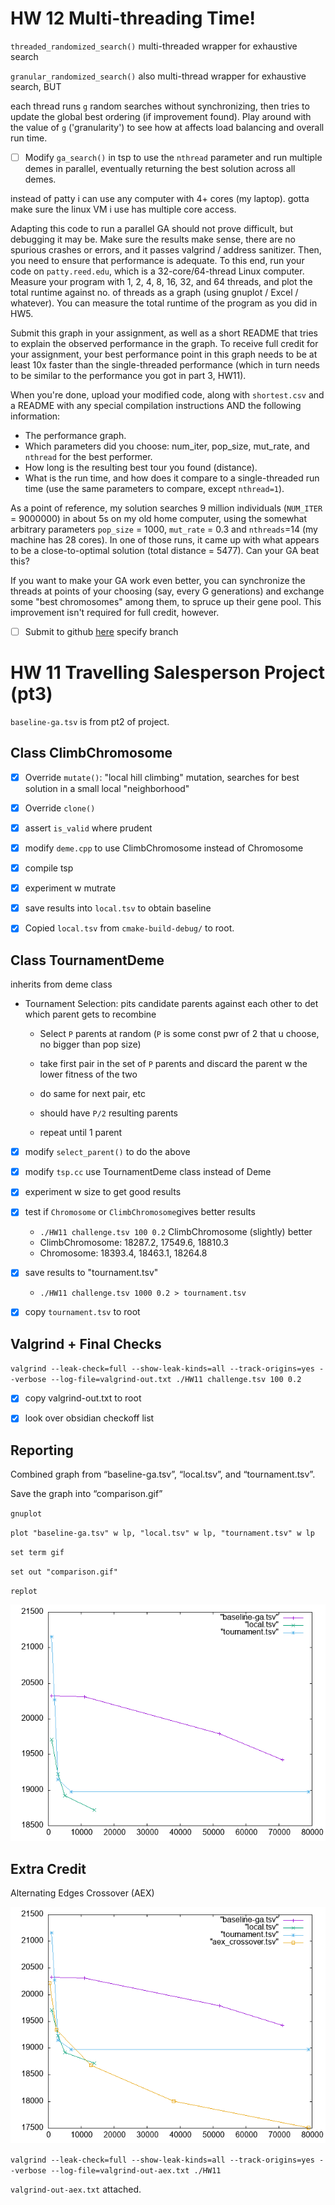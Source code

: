 # HW 12 Multi-threading Time!

`threaded_randomized_search()` multi-threaded  wrapper for exhaustive search



`granular_randomized_search()` also multi-thread wrapper for exhaustive search, BUT

each thread runs `g` random searches without synchronizing, then tries to update the global best ordering (if improvement found). Play around with the value of `g` ('granularity') to see how at affects load balancing and overall run time.



- [ ] Modify `ga_search()` in tsp to use the `nthread` parameter and run multiple demes in parallel, eventually returning the best solution across all demes. 

instead of patty i can use any computer with 4+ cores (my laptop). gotta make sure the linux VM i use has multiple core access.

Adapting this code to run a parallel GA should not prove difficult, but debugging it may be. Make sure the results make sense, there are no spurious crashes or errors, and it passes valgrind / address sanitizer. Then, you need to ensure that performance is adequate. To this end, run your code on `patty.reed.edu`, which is a 32-core/64-thread Linux computer. Measure your program with 1, 2, 4, 8, 16, 32, and 64 threads, and plot the total runtime against no. of threads as a graph (using gnuplot / Excel / whatever). You can measure the total runtime of the program as you did in HW5.

Submit this graph in your assignment, as well as a short README that tries to explain the observed performance in the graph. To receive full credit for your assignment, your best performance point in this graph needs to be at least 10x faster than the single-threaded performance (which in turn needs to be similar to the performance you got in part 3, HW11).

When you're done, upload your modified code, along with `shortest.csv` and a README with any special compilation instructions AND the following information:

- The performance graph.
- Which parameters did you choose: num_iter, pop_size, mut_rate, and `nthread` for the best performer.
- How long is the resulting best tour you found (distance).
- What is the run time, and how does it compare to a single-threaded run time (use the same parameters to compare, except `nthread=1`).

As a point of reference, my solution searches 9 million individuals (`NUM_ITER` = 9000000) in about 5s on my old home computer, using the somewhat arbitrary parameters `pop_size` = 1000, `mut_rate` = 0.3 and `nthreads`=14 (my machine has 28 cores). In one of those runs, it came up with what appears to be a close-to-optimal solution (total distance = 5477). Can your GA beat this?

If you want to make your GA work even better, you can synchronize the threads at points of your choosing (say, every G generations) and exchange some "best chromosomes" among them, to spruce up their gene pool. This improvement isn't required for full credit, however.



- [ ] Submit to github [here](https://moodle.reed.edu/mod/assign/view.php?id=199135) specify branch









# HW 11 Travelling Salesperson Project (pt3)

`baseline-ga.tsv` is from pt2 of project.

## Class ClimbChromosome



- [x] Override `mutate()`: "local hill climbing" mutation, searches for best solution in a small local "neighborhood"
- [x] Override `clone()`
- [x] assert `is_valid` where prudent



- [x] modify `deme.cpp` to use ClimbChromosome instead of Chromosome
- [x] compile tsp
- [x] experiment w mutrate
- [x] save results into `local.tsv` to obtain baseline

- [x] Copied `local.tsv` from `cmake-build-debug/` to root.





## Class TournamentDeme

inherits from deme class

* Tournament Selection: pits candidate parents against each other to det which parent gets to recombine

  * Select `P` parents at random (`P` is some const pwr of 2 that u choose, no bigger than pop size)

  * take first pair in the set of `P` parents and discard the parent w the lower fitness of the two
  * do same for next pair, etc
  * should have `P/2` resulting parents
  * repeat until 1 parent
* [x] modify `select_parent()` to do the above
* [x] modify `tsp.cc` use TournamentDeme class instead of Deme
* [x] experiment w size to get good results
* [x] test if `Chromosome` or `ClimbChromosome`gives better results
  *  `./HW11 challenge.tsv 100 0.2` ClimbChromosome (slightly) better
    *  ClimbChromosome: 18287.2, 17549.6, 18810.3
    *  Chromosome: 18393.4, 18463.1, 18264.8

* [x] save results to "tournament.tsv"
  *  `./HW11 challenge.tsv 1000 0.2 > tournament.tsv`

* [x] copy `tournament.tsv` to root

## Valgrind + Final Checks

`valgrind --leak-check=full --show-leak-kinds=all --track-origins=yes --verbose --log-file=valgrind-out.txt ./HW11 challenge.tsv 100 0.2`

- [x] copy valgrind-out.txt to root

- [x] look over obsidian checkoff list 

## Reporting

Combined graph from “baseline-ga.tsv”, “local.tsv”, and “tournament.tsv”. 

Save the graph into “comparison.gif” 

`gnuplot`

`plot "baseline-ga.tsv" w lp, "local.tsv" w lp, "tournament.tsv" w lp`

`set term gif`

`set out "comparison.gif"`

`replot`



![](comparison.gif)

## Extra Credit

Alternating Edges Crossover (AEX)

![](comparison_aex.gif)

`valgrind --leak-check=full --show-leak-kinds=all --track-origins=yes --verbose --log-file=valgrind-out-aex.txt ./HW11`

`valgrind-out-aex.txt` attached.
